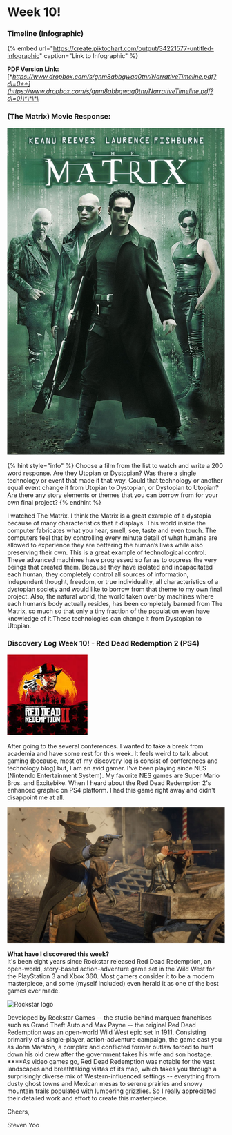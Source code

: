 # Week 10!

### Timeline \(Infographic\)

{% embed url="https://create.piktochart.com/output/34221577-untitled-infographic" caption="Link to Infographic" %}

**PDF Version Link:** [**https://www.dropbox.com/s/gnm8abbgwaq0tnr/NarrativeTimeline.pdf?dl=0**](https://www.dropbox.com/s/gnm8abbgwaq0tnr/NarrativeTimeline.pdf?dl=0)\*\*\*\*

### \(The Matrix\) Movie Response:

![The Matrix \(1999\)](../.gitbook/assets/image%20%2815%29.png)

{% hint style="info" %}
Choose a film from the list to watch and write a 200 word response. Are they Utopian or Dystopian? Was there a single technology or event that made it that way. Could that technology or another equal event change it from Utopian to Dystopian, or Dystopian to Utopian? Are there any story elements or themes that you can borrow from for your own final project?
{% endhint %}

I watched The Matrix. I think the Matrix is a great example of a dystopia because of many characteristics that it displays. This world inside the computer fabricates what you hear, smell, see, taste and even touch. The computers feel that by controlling every minute detail of what humans are allowed to experience they are bettering the human’s lives while also preserving their own. This is a great example of technological control. These advanced machines have progressed so far as to oppress the very beings that created them. Because they have isolated and incapacitated each human, they completely control all sources of information, independent thought, freedom, or true individuality, all characteristics of a dystopian society and would like to borrow from that theme to my own final project. Also, the natural world, the world taken over by machines where each human’s body actually resides, has been completely banned from The Matrix, so much so that only a tiny fraction of the population even have knowledge of it.These technologies can change it from Dystopian to Utopian. 

### Discovery Log Week 10! - Red Dead Redemption 2 \(PS4\)

![](../.gitbook/assets/image%20%281%29.png)

  
After going to the several conferences. I wanted to take a break from academia and have some rest for this week. It feels weird to talk about gaming \(because, most of my discovery log is consist of conferences and technology blog\) but, I am an avid gamer. I've been playing since NES \(Nintendo Entertainment System\). My favorite NES games are Super Mario Bros. and Excitebike. When I heard about the Red Dead Redemption 2's enhanced graphic on PS4 platform. I had this game right away and didn't disappoint me at all. 

![Gameplay](../.gitbook/assets/image.png)

**What have I discovered this week?**  
It's been eight years since Rockstar released Red Dead Redemption, an open-world, story-based action-adventure game set in the Wild West for the PlayStation 3 and Xbox 360. Most gamers consider it to be a modern masterpiece, and some \(myself included\) even herald it as one of the best games ever made.

![Rockstar logo](../.gitbook/assets/image%20%2822%29.png)

Developed by Rockstar Games -- the studio behind marquee franchises such as Grand Theft Auto and Max Payne -- the original Red Dead Redemption was an open-world Wild West epic set in 1911. Consisting primarily of a single-player, action-adventure campaign, the game cast you as John Marston, a complex and conflicted former outlaw forced to hunt down his old crew after the government takes his wife and son hostage. ****As video games go, Red Dead Redemption was notable for the vast landscapes and breathtaking vistas of its map, which takes you through a surprisingly diverse mix of Western-influenced settings -- everything from dusty ghost towns and Mexican mesas to serene prairies and snowy mountain trails populated with lumbering grizzlies. So I really appreciated their detailed work and effort to create this masterpiece. 

Cheers,



Steven Yoo

